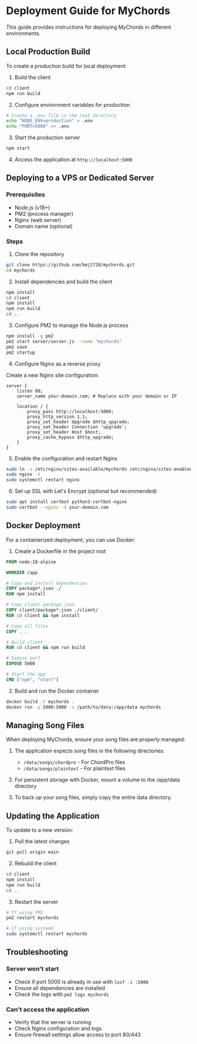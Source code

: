 # Deployment Guide for MyChords

This guide provides instructions for deploying MyChords in different environments.

## Local Production Build

To create a production build for local deployment:

1. Build the client
```bash
cd client
npm run build
```

2. Configure environment variables for production
```bash
# Create a .env file in the root directory
echo "NODE_ENV=production" > .env
echo "PORT=5000" >> .env
```

3. Start the production server
```bash
npm start
```

4. Access the application at `http://localhost:5000`

## Deploying to a VPS or Dedicated Server

### Prerequisites
- Node.js (v18+)
- PM2 (process manager)
- Nginx (web server)
- Domain name (optional)

### Steps

1. Clone the repository
```bash
git clone https://github.com/bmj2728/mychords.git
cd mychords
```

2. Install dependencies and build the client
```bash
npm install
cd client
npm install
npm run build
cd ..
```

3. Configure PM2 to manage the Node.js process
```bash
npm install -g pm2
pm2 start server/server.js --name "mychords"
pm2 save
pm2 startup
```

4. Configure Nginx as a reverse proxy

Create a new Nginx site configuration:
```nginx
server {
    listen 80;
    server_name your-domain.com; # Replace with your domain or IP

    location / {
        proxy_pass http://localhost:5000;
        proxy_http_version 1.1;
        proxy_set_header Upgrade $http_upgrade;
        proxy_set_header Connection 'upgrade';
        proxy_set_header Host $host;
        proxy_cache_bypass $http_upgrade;
    }
}
```

5. Enable the configuration and restart Nginx
```bash
sudo ln -s /etc/nginx/sites-available/mychords /etc/nginx/sites-enabled/
sudo nginx -t
sudo systemctl restart nginx
```

6. Set up SSL with Let's Encrypt (optional but recommended)
```bash
sudo apt install certbot python3-certbot-nginx
sudo certbot --nginx -d your-domain.com
```

## Docker Deployment

For a containerized deployment, you can use Docker:

1. Create a Dockerfile in the project root
```dockerfile
FROM node:18-alpine

WORKDIR /app

# Copy and install dependencies
COPY package*.json ./
RUN npm install

# Copy client package.json
COPY client/package*.json ./client/
RUN cd client && npm install

# Copy all files
COPY . .

# Build client
RUN cd client && npm run build

# Expose port
EXPOSE 5000

# Start the app
CMD ["npm", "start"]
```

2. Build and run the Docker container
```bash
docker build -t mychords .
docker run -p 5000:5000 -v /path/to/data:/app/data mychords
```

## Managing Song Files

When deploying MyChords, ensure your song files are properly managed:

1. The application expects song files in the following directories:
   - `/data/songs/chordpro` - For ChordPro files
   - `/data/songs/plaintext` - For plaintext files

2. For persistent storage with Docker, mount a volume to the /app/data directory

3. To back up your song files, simply copy the entire data directory.

## Updating the Application

To update to a new version:

1. Pull the latest changes
```bash
git pull origin main
```

2. Rebuild the client
```bash
cd client
npm install
npm run build
cd ..
```

3. Restart the server
```bash
# If using PM2
pm2 restart mychords

# If using systemd
sudo systemctl restart mychords
```

## Troubleshooting

### Server won't start
- Check if port 5000 is already in use with `lsof -i :5000`
- Ensure all dependencies are installed
- Check the logs with `pm2 logs mychords`

### Can't access the application
- Verify that the server is running
- Check Nginx configuration and logs
- Ensure firewall settings allow access to port 80/443 